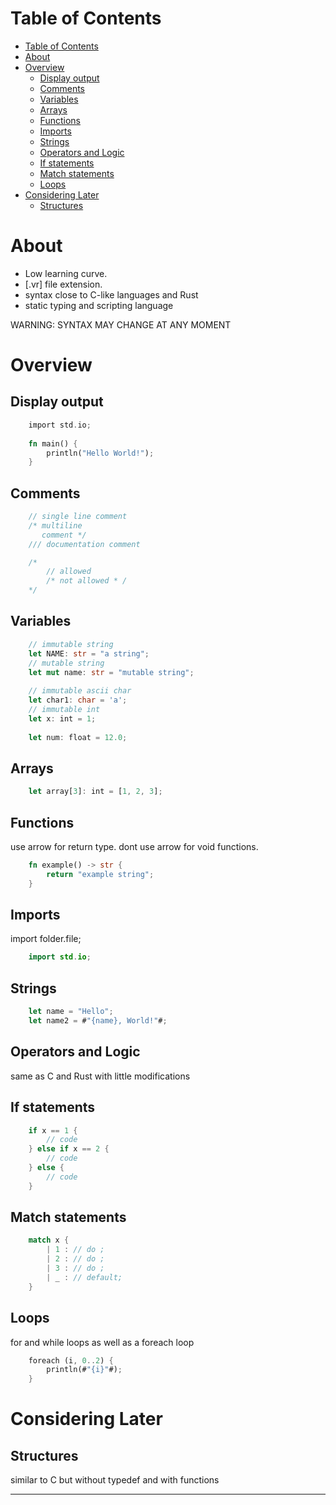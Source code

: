 
# Table of Contents

- [Table of Contents](#table-of-contents)
- [About](#about)
- [Overview](#overview)
  - [Display output](#display-output)
  - [Comments](#comments)
  - [Variables](#variables)
  - [Arrays](#arrays)
  - [Functions](#functions)
  - [Imports](#imports)
  - [Strings](#strings)
  - [Operators and Logic](#operators-and-logic)
  - [If statements](#if-statements)
  - [Match statements](#match-statements)
  - [Loops](#loops)
- [Considering Later](#considering-later)
  - [Structures](#structures)



<a id="org2650e01"></a>

# About

-   Low learning curve.
-   [.vr] file extension.
-   syntax close to C-like languages and Rust
-   static typing and scripting language

WARNING: SYNTAX MAY CHANGE AT ANY MOMENT


<a id="orgd9b36f5"></a>

# Overview


<a id="org8532d75"></a>

## Display output
```rust
    import std.io;
    
    fn main() {
        println("Hello World!");
    }
```

<a id="orgd333e22"></a>

## Comments
```rust
    // single line comment
    /* multiline
       comment */
    /// documentation comment

    /*
        // allowed
        /* not allowed * /
    */
```

<a id="orgfd6ff67"></a>

## Variables
```rust
    // immutable string
    let NAME: str = "a string";
    // mutable string
    let mut name: str = "mutable string";
    
    // immutable ascii char
    let char1: char = 'a';
    // immutable int
    let x: int = 1;
    
    let num: float = 12.0;
```

<a id="org80d3a7d"></a>

## Arrays
```rust
    let array[3]: int = [1, 2, 3];
```

<a id="orgb312b69"></a>

## Functions

use arrow for return type.
dont use arrow for void functions.
```rust
    fn example() -> str {
        return "example string";
    }
```

<a id="orgadff989"></a>

## Imports

import folder.file;
```java
    import std.io;
```

<a id="orge80f9db"></a>

## Strings
```rust
    let name = "Hello";
    let name2 = #"{name}, World!"#;
```

<a id="orgbb1a1a5"></a>

## Operators and Logic

same as C and Rust with little modifications


<a id="org932973b"></a>

## If statements
```rust
    if x == 1 {
        // code
    } else if x == 2 {
        // code
    } else {
        // code
    }
```


<a id="orgd060ad8"></a>

## Match statements
```rust
    match x {
        | 1 : // do ;
        | 2 : // do ;
        | 3 : // do ;
        | _ : // default;
    }
```

<a id="org543c904"></a>

## Loops

for and while loops as well as a foreach loop

```rust
    foreach (i, 0..2) {
        println(#"{i}"#);
    }
```

<a id="orgca00f24"></a>

# Considering Later


<a id="orgffc2296"></a>

## Structures

similar to C but without typedef and with functions

---

